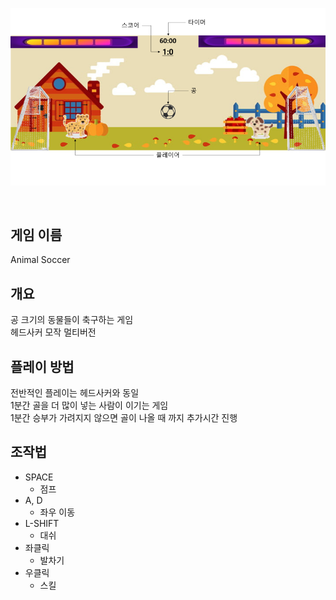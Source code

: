 ![](image.png)

<br/>

## 게임 이름
Animal Soccer

## 개요
공 크기의 동물들이 축구하는 게임<br/>
헤드사커 모작 멀티버전

## 플레이 방법
전반적인 플레이는 헤드사커와 동일<br/>
1분간 골을 더 많이 넣는 사람이 이기는 게임<br/>
1분간 승부가 가려지지 않으면 골이 나올 때 까지 추가시간 진행

## 조작법
- SPACE
  - 점프
- A, D
  - 좌우 이동
- L-SHIFT
  - 대쉬
- 좌클릭
  - 발차기
- 우클릭
  - 스킬